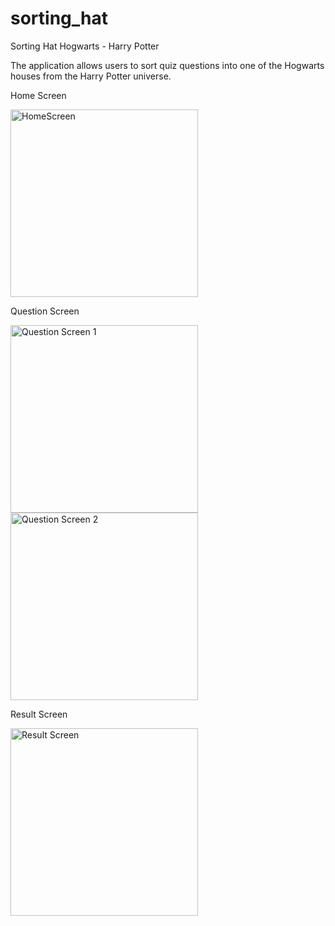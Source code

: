 # sorting_hat

Sorting Hat Hogwarts - Harry Potter

The application allows users to sort quiz questions into one of the Hogwarts houses from the Harry Potter universe.

Home Screen

<img src="https://github.com/user-attachments/assets/cb383d3e-4c87-4b98-8829-829e1bda2831" alt="HomeScreen" width="300">

Question Screen

<img src="https://github.com/user-attachments/assets/eb50233a-eaeb-489f-8387-9846907a178d" alt="Question Screen 1" width="300">

<img src="https://github.com/user-attachments/assets/d2369366-961b-446d-ac99-c036745dec02" alt="Question Screen 2" width="300">


Result Screen

<img src="https://github.com/user-attachments/assets/95af55d7-3bcf-481d-8344-f701334a56f9" alt="Result Screen" width="300">
